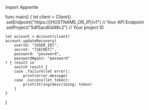 import Appwrite

func main() {
    let client = Client()
      .setEndpoint("https://[HOSTNAME_OR_IP]/v1") // Your API Endpoint
      .setProject("5df5acd0d48c2") // Your project ID

    let account = Account(client)
    account.updateRecovery(
        userId: "[USER_ID]",
        secret: "[SECRET]",
        password: "password",
        passwordAgain: "password"
    ) { result in
        switch result {
        case .failure(let error):
            print(error.message)
        case .success(let token):
            print(String(describing: token)
        }
    }
}
